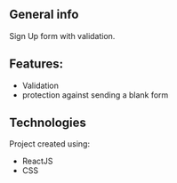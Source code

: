 ## General info
Sign Up form with validation.

## Features:
* Validation
* protection against sending a blank form


## Technologies
Project created using:
* ReactJS
* CSS
